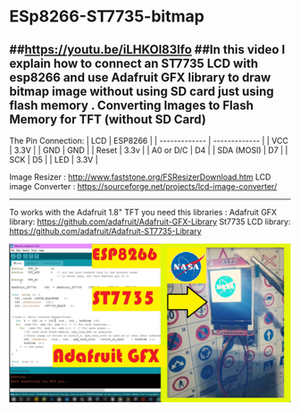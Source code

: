 # ESp8266-ST7735-bitmap
##https://youtu.be/iLHKOl83lfo
##In this video I explain how to connect an ST7735 LCD with esp8266 and use Adafruit GFX library to draw bitmap image without using SD card just using flash memory .
Converting Images to Flash Memory  for TFT (without SD Card)
---------------------------------------------------
The Pin Connection:
| LCD  |  ESP8266 |
| ------------- | ------------- |
| VCC  |  3.3V  |
| GND  |  GND  |
| Reset  |  3.3v  |
| A0 or D/C  |  D4  |
| SDA (MOSI)  |  D7  |
| SCK  |  D5  |
| LED  |  3.3V  |

Image Resizer : http://www.faststone.org/FSResizerDownload.htm
LCD image Converter : https://sourceforge.net/projects/lcd-image-converter/

---------------------------------------------------
To works with the Adafruit 1.8" TFT  you need this  libraries :
Adafruit GFX library: https://github.com/adafruit/Adafruit-GFX-Library
St7735 LCD library: https://github.com/adafruit/Adafruit-ST7735-Library

![alt text](https://github.com/seraj94ai/ESp8266-ST7735-bitmap/blob/main/tft_Moment.jpg)
